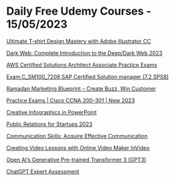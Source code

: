 # Daily Free Udemy Courses - 15/05/2023

[Ultimate T-shirt Design Mastery with Adobe Illustrator CC](https://www.udemy.com/course/t-shirt-design-mastery-with-adobe-illustrator-cc/?couponCode=DF4036A4EB744E8DE20A)
[Dark Web: Complete Introduction to the Deep/Dark Web 2023](https://www.udemy.com/course/dark-web-complete-introduction-to-the-deep_dark-web-2021/?couponCode=GETFREE789)
[AWS Certified Solutions Architect Associate Practice Exams](https://www.udemy.com/course/aws-certified-solutions-architect-associate-practice-exams-fc/?couponCode=F22D9351489F012B5B65)
[Exam C_SM100_7208 SAP Certified Solution manager (7.2 SPS8)](https://www.udemy.com/course/exam-c_sm100_7208-sap-certified-solution-manager-72-sps8/?couponCode=87D7E2BA3B8C937F947C)
[Ramadan Marketing Blueprint – Create Buzz, Win Customer](https://www.udemy.com/course/ramadan-marketing/?couponCode=RAMADANSEVEN)
[Practice Exams | Cisco CCNA 200-301 | New 2023](https://www.udemy.com/course/practice-exams-cisco-ccna-200-301-new-2023/?couponCode=4EEB7D793399B2884311)
[Creative Infographics in PowerPoint](https://www.udemy.com/course/creative-infographics-in-powerpoint/?couponCode=INFOGR_MAY23_1)
[Public Relations for Startups 2023](https://www.udemy.com/course/public-relations-startups/?couponCode=F6DB59E21379A396BFCE)
[Communication Skills: Acquire Effective Communication](https://www.udemy.com/course/communication-skills-acquire-effective-communication/?couponCode=CS_MAY)
[Creating Video Lessons with Online Video Maker InVideo](https://www.udemy.com/course/video-lecture-with-neitdesign-for-invideo/?couponCode=INVIDEO_MAY23_1)
[Open AI’s Generative Pre-trained Transformer 3 (GPT3)](https://www.udemy.com/course/open-ais-generative-pre-trained-transformer-3-gpt3/?couponCode=OPENAIMAY23)
[ChatGPT Expert Assessment](https://www.udemy.com/course/chatgpt_expert/?couponCode=2B4082A2F64D3C977A9F)

